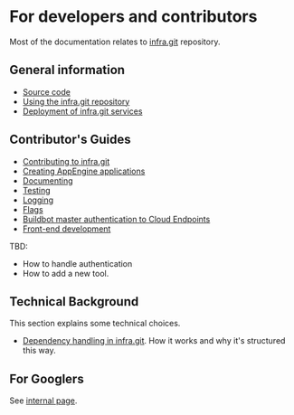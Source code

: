 # For developers and contributors

Most of the documentation relates to
[infra.git](https://chromium.googlesource.com/infra/infra/+/master) repository.

## General information

* [Source code](source.md)
* [Using the infra.git repository](usage.md)
* [Deployment of infra.git services](deployment.md)

## Contributor's Guides

* [Contributing to infra.git](contributing.md)
* [Creating AppEngine
  applications](../appengine/README.md#Creating-an-appengine-application)
* [Documenting](documenting.md)
* [Testing](testing.md)
* [Logging](../infra_libs/logs/README.md)
* [Flags](flags.md)
* [Buildbot master authentication to Cloud Endpoints](master_auth.md)
* [Front-end development](front_end.md)

TBD:

* How to handle authentication
* How to add a new tool.

## Technical Background

This section explains some technical choices.

* [Dependency handling in infra.git](../bootstrap/README.md). How it works and
  why it's structured this way.

## For Googlers

See [internal page](http://go/chrome-infra-docs-internal-root/developers.md).
